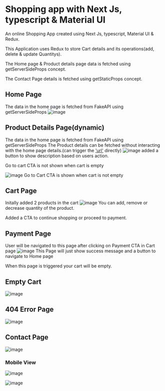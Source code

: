 # Shopping app with Next Js, typescript & Material UI
An online Shopping App created using Next Js, typescript, Material UI & Redux.

This Application uses Redux to store Cart details and its operations(add, delete & update Quantitys).

The Home page & Product details page data is fetched using getServerSideProps concept.

The Contact Page details is fetched using getStaticProps concept.

## Home Page
The data in the home page is fetched from FakeAPI using getServerSideProps
![image](https://user-images.githubusercontent.com/36232014/176824436-431b8900-e933-4c58-ae45-27c241579580.png)

## Product Details Page(dynamic)
The data in the home page is fetched from FakeAPI using getServerSideProps
The Product details can be fetched without interacting with the home page details.(can trigger the ['url'](http://localhost:3000/product/2) directly)
![image](https://user-images.githubusercontent.com/36232014/176825052-5aa6bed0-acfb-4152-945a-e79c12db958f.png)
added a button to show description based on users action.

Go to cart CTA is not shown when cart is empty

![image](https://user-images.githubusercontent.com/36232014/176825332-59d1828d-28a4-460b-bae4-35fa4fd14df0.png)
Go to Cart CTA is shown when cart is not empty

## Cart Page
Initally added 2 products in the cart
![image](https://user-images.githubusercontent.com/36232014/176825712-f89f8452-4a2a-4326-8d4a-0e960339f47e.png)
You can add, remove or decrease quantity of the product.

Added a CTA to continue shopping or proceed to payment.

## Payment Page
User will be navigated to this page after clicking on Payment CTA in Cart page
![image](https://user-images.githubusercontent.com/36232014/176826207-1b8a88ba-0c1d-4a8c-8158-a2d7af87d202.png)
This Page will just show success message and a button to navigate to Home page

When this page is triggered your cart will be empty.

## Empty Cart
![image](https://user-images.githubusercontent.com/36232014/176826467-929753f8-68be-4c0a-abd9-bb97b7edeb45.png)

## 404 Error Page
![image](https://user-images.githubusercontent.com/36232014/176826537-2cb9d256-fba3-4b7a-93ce-118b87fefa96.png)

## Contact Page
![image](https://user-images.githubusercontent.com/36232014/176827943-70e13355-0a15-4c0d-85b2-f6f9e5a40cc9.png)

### Mobile View
![image](https://user-images.githubusercontent.com/36232014/176827035-2245e3dd-5aa3-4d38-aa9e-93022f261829.png)

![image](https://user-images.githubusercontent.com/36232014/176827059-73fd1e69-9bd0-4501-a532-113bc6539472.png)


